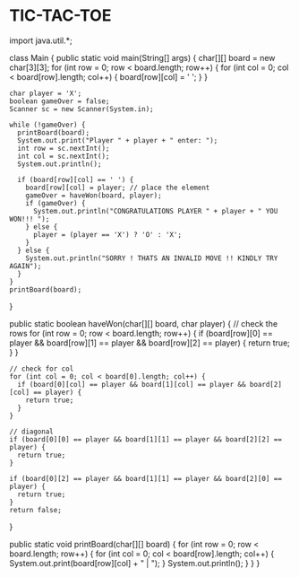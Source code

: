 # TIC-TAC-TOE

import java.util.*;

class Main {
  public static void main(String[] args) {
    char[][] board = new char[3][3];
    for (int row = 0; row < board.length; row++) {
      for (int col = 0; col < board[row].length; col++) {
        board[row][col] = ' ';
      }
    }

    char player = 'X';
    boolean gameOver = false;
    Scanner sc = new Scanner(System.in);

    while (!gameOver) {
      printBoard(board);
      System.out.print("Player " + player + " enter: ");
      int row = sc.nextInt();
      int col = sc.nextInt();
      System.out.println();

      if (board[row][col] == ' ') {
        board[row][col] = player; // place the element
        gameOver = haveWon(board, player);
        if (gameOver) {
          System.out.println("CONGRATULATIONS PLAYER " + player + " YOU WON!!! ");
        } else {
          player = (player == 'X') ? 'O' : 'X';
        }
      } else {
        System.out.println("SORRY ! THATS AN INVALID MOVE !! KINDLY TRY AGAIN");
      }
    }
    printBoard(board);
  }

  public static boolean haveWon(char[][] board, char player) {
    // check the rows
    for (int row = 0; row < board.length; row++) {
      if (board[row][0] == player && board[row][1] == player && board[row][2] == player) {
        return true;
      }
    }

    // check for col
    for (int col = 0; col < board[0].length; col++) {
      if (board[0][col] == player && board[1][col] == player && board[2][col] == player) {
        return true;
      }
    }

    // diagonal
    if (board[0][0] == player && board[1][1] == player && board[2][2] == player) {
      return true;
    }

    if (board[0][2] == player && board[1][1] == player && board[2][0] == player) {
      return true;
    }
    return false;
  }

  public static void printBoard(char[][] board) {
    for (int row = 0; row < board.length; row++) {
      for (int col = 0; col < board[row].length; col++) {
        System.out.print(board[row][col] + " | ");
      }
      System.out.println();
    }
  }
}
